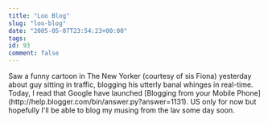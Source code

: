 ```yaml
---
title: "Loo Blog"
slug: "loo-blog"
date: "2005-05-07T23:54:23+00:00"
tags:
id: 93
comment: false
---
```


<div style="clear:both;"></div>Saw a funny cartoon in The New Yorker (courtesy of sis Fiona) yesterday about guy sitting in traffic, blogging his utterly banal whinges in real-time. Today, I read that Google have launched [Blogging from your Mobile Phone](http://help.blogger.com/bin/answer.py?answer=1131). US only for now but hopefully I'll be able to blog my musing from the lav some day soon.
<div style="clear:both; padding-bottom: 0.25em;"></div>
